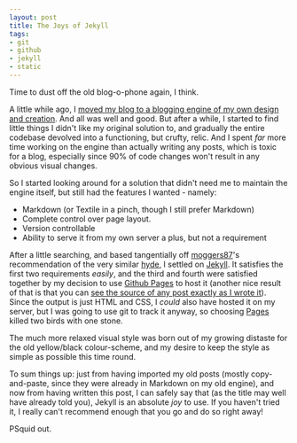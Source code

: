 ```yaml
---
layout: post
title: The Joys of Jekyll
tags:
- git
- github
- jekyll
- static
---
```


Time to dust off the old blog-o-phone again, I think.

A little while ago, I [moved my blog to a blogging engine of my own design and
creation][1]. And all was well and good. But after a while, I started to find
little things I didn't like my original solution to, and gradually the entire
codebase devolved into a functioning, but crufty, relic. And I spent _far_ more
time working on the engine than actually writing any posts, which is toxic for
a blog, especially since 90% of code changes won't result in any obvious visual
changes.

So I started looking around for a solution that didn't need me to maintain the
engine itself, but still had the features I wanted - namely:

 * Markdown (or Textile in a pinch, though I still prefer Markdown)
 * Complete control over page layout.
 * Version controllable
 * Ability to serve it from my own server a plus, but not a requirement

After a little searching, and based tangentially off [moggers87][2]'s
recommendation of the very similar [hyde][3], I settled on [Jekyll][4]. It
satisfies the first two requirements _easily_, and the third and fourth were
satisfied together by my decision to use [Github Pages][5] to host it (another
nice result of that is that you can [see the source of any post exactly as I
wrote it][6]). Since the output is just HTML and CSS, I _could_ also have
hosted it on my server, but I was going to use git to track it anyway, so
choosing [Pages][5] killed two birds with one stone.

The much more relaxed visual style was born out of my growing distaste for the
old yellow/black colour-scheme, and my desire to keep the style as simple as
possible this time round.

To sum things up: just from having imported my old posts (mostly
copy-and-paste, since they were already in Markdown on my old engine), and now
from having written this post, I can safely say that (as the title may well
have already told you), Jekyll is an absolute _joy_ to use. If you haven't
tried it, I really can't recommend enough that you go and do so right away!

PSquid out.


[1]: http://psquid.net/2011/06/22/ink-n-mustard/
[2]: http://moggers87.co.uk/
[3]: http://ringce.com/hyde
[4]: http://github.com/mojombo/jekyll/
[5]: http://pages.github.com/
[6]: https://github.com/psquid/psquid.github.com
